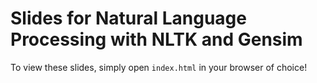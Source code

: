 # Slides for Natural Language Processing with NLTK and Gensim

To view these slides, simply open `index.html` in your browser of choice!
